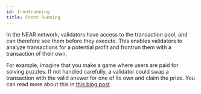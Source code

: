 ```yaml
---
id: frontrunning
title: Front Running
---
```


In the NEAR network, validators have access to the transaction pool, and can therefore see them before they execute. This enables validators to analyze transactions for a potential profit and frontrun them with a transaction of their own.

For example, imagine that you make a game where users are paid for solving puzzles. If not handled carefully, a validator could swap a transaction with the valid answer for one of its own and claim the prize. You can read more about this in [this blog post](https://www.paradigm.xyz/2020/08/ethereum-is-a-dark-forest).

